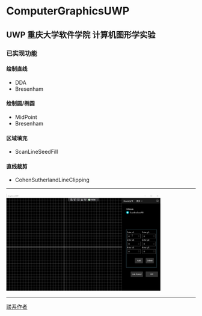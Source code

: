 # ComputerGraphicsUWP

## UWP 重庆大学软件学院 计算机图形学实验

### 已实现功能

#### 绘制直线
* DDA
* Bresenham  
    
#### 绘制圆/椭圆
* MidPoint
* Bresenham  
    
#### 区域填充
* ScanLineSeedFill  
    
#### 直线裁剪
* CohenSutherlandLineClipping 

---
<img src="readme/example.gif" alt="example" style="zoom: 40%;" />

---
[联系作者](mailto:honokiaht@gmail.com?Subject=GraphicsUWP)
